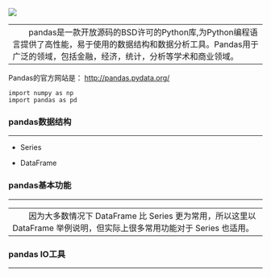 ![](https://i.imgur.com/tqRqhB2.png)

<table><tr><td>&emsp;&emsp;pandas是一款开放源码的BSD许可的Python库,为Python编程语言提供了高性能，易于使用的数据结构和数据分析工具。Pandas用于广泛的领域，包括金融，经济，统计，分析等学术和商业领域。</td></tr></table>

Pandas的官方网站是： http://pandas.pydata.org/
	
    import numpy as np
    import pandas as pd

### pandas数据结构 ###

----------
	
- Series

- DataFrame

### pandas基本功能 ###

----------
<table><tr><td>&emsp;&emsp;因为大多数情况下 DataFrame 比 Series 更为常用，所以这里以 DataFrame 举例说明，但实际上很多常用功能对于 Series 也适用。</td></tr></table>

### pandas IO工具 ###

----------
